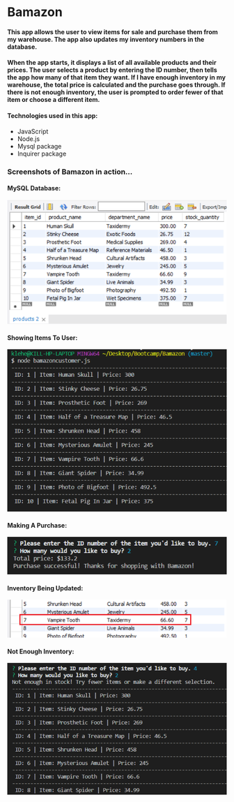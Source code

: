 # Bamazon

#### This app allows the user to view items for sale and purchase them from my warehouse. The app also updates my inventory numbers in the database.

#### When the app starts, it displays a list of all available products and their prices. The user selects a product by entering the ID number, then tells the app how many of that item they want. If I have enough inventory in my warehouse, the total price is calculated and the purchase goes through. If there is not enough inventory, the user is prompted to order fewer of that item or choose a different item.

#### Technologies used in this app:
* JavaScript
* Node.js
* Mysql package
* Inquirer package

### Screenshots of Bamazon in action...

#### MySQL Database:
![](./assets/images/database.png)

#### Showing Items To User:
![](./assets/images/show-products.png)

#### Making A Purchase:
![](./assets/images/make-purchase.png)

#### Inventory Being Updated:
![](./assets/images/updated-database.png)

#### Not Enough Inventory:
![](./assets/images/not-enough-stock.png)

